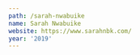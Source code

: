 ```yaml
---
path: /sarah-nwabuike
name: Sarah Nwabuike
website: https://www.sarahnbk.com/
year: '2019'
---
```

